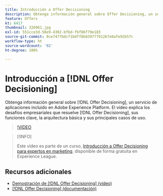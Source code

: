 ```yaml
---
title: Introducción a Offer Decisioning
description: Obtenga información general sobre Offer Decisioning, un servicio de aplicaciones incluido en Adobe Experience Platform.
feature: Offers
kt: 6417
thumbnail: 326961.jpg
exl-id: 551cce3d-58e9-4302-bfbd-fbf86f79e183
source-git-commit: 0ce7477bdcf1bdff8b83977791267e8afe92b57c
workflow-type: ht
source-wordcount: '92'
ht-degree: 100%

---
```


# Introducción a [!DNL Offer Decisioning]

Obtenga información general sobre [!DNL Offer Decisioning], un servicio de aplicaciones incluido en Adobe Experience Platform. El vídeo explica los desafíos empresariales que resuelve [!DNL Offer Decisioning], sus funciones clave, la arquitectura básica y sus principales casos de uso.


>[!VIDEO](https://video.tv.adobe.com/v/326961?quality=12&learn=on)

>[!INFO]
>
> Este vídeo es parte de un curso, [Introducción a Offer Decisioning para expertos en marketing](https://experienceleague.adobe.com/?recommended=ExperiencePlatform-U-1-2020.1.offerdecisioning?lang=es), disponible de forma gratuita en Experience League.

## Recursos adicionales

* [Demostración de  [!DNL Offer Decisioning]  (vídeo)](demo-of-offer-decisioning.md)
*  [[!DNL Offer Decisioning] (documentación)](https://experienceleague.adobe.com/docs/offer-decisioning/using/get-started/starting-offer-decisioning.html?lang=es)
